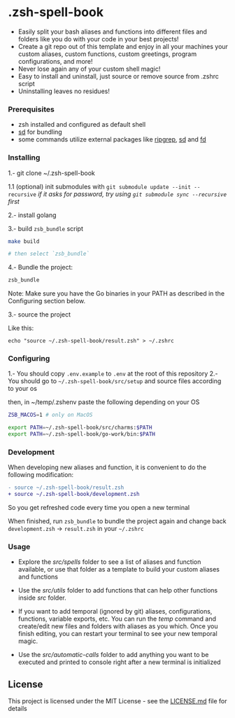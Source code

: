 # .zsh-spell-book

- Easily split your bash aliases and functions into different files and folders like you do with your code in your best projects!
- Create a git repo out of this template and enjoy in all your machines your custom aliases, custom functions, custom greetings, program configurations, and more!
- Never lose again any of your custom shell magic!
- Easy to install and uninstall, just source or remove source from .zshrc script
- Uninstalling leaves no residues!

### Prerequisites

- zsh installed and configured as default shell
- [sd](https://github.com/chmln/sd) for bundling
- some commands utilize external packages like [ripgrep](https://github.com/BurntSushi/ripgrep), [sd](https://github.com/chmln/sd) and [fd](https://github.com/sharkdp/fd)

### Installing

1.- git clone ~/.zsh-spell-book

1.1 (optional) init submodules with `git submodule update --init --recursive`
  _if it asks for password, try using `git submodule sync --recursive` first_


2.- install golang

3.- build `zsb_bundle` script

```sh
make build

# then select `zsb_bundle`
```


4.- Bundle the project:

```sh
zsb_bundle
```

Note: Make sure you have the Go binaries in your PATH as described in the Configuring section below.

3.- source the project

Like this:

```shell
echo "source ~/.zsh-spell-book/result.zsh" > ~/.zshrc
```

### Configuring

1.- You should copy `.env.example` to `.env` at the root of this repository
2.- You should go to `~/.zsh-spell-book/src/setup` and source files according to your os

then, in ~/temp/.zshenv paste the following depending on your OS

```zsh
ZSB_MACOS=1 # only on MacOS

export PATH=~/.zsh-spell-book/src/charms:$PATH
export PATH=~/.zsh-spell-book/go-work/bin:$PATH
```

### Development

When developing new aliases and function, it is convenient to do the following modification:

```diff
- source ~/.zsh-spell-book/result.zsh
+ source ~/.zsh-spell-book/development.zsh
```

So you get refreshed code every time you open a new terminal

When finished, run `zsb_bundle` to bundle the project again and change back `development.zsh` -> `result.zsh` in your `~/.zshrc`

### Usage

- Explore the _src/spells_ folder to see a list of aliases and function available, or use that folder as a template to build your custom aliases and functions

- Use the _src/utils_ folder to add functions that can help other functions inside _src_ folder.

- If you want to add temporal (ignored by git) aliases, configurations, functions, variable exports, etc. You can run the _temp_ command and create/edit new files and folders with aliases as you which. Once you finish editing, you can restart your terminal to see your new temporal magic.

- Use the _src/automatic-calls_ folder to add anything you want to be executed and printed to console right after a new terminal is initialized

## License

This project is licensed under the MIT License - see the [LICENSE.md](LICENSE.md) file for details
